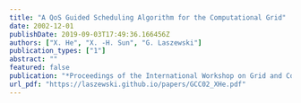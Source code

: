 ```yaml
---
title: "A QoS Guided Scheduling Algorithm for the Computational Grid"
date: 2002-12-01
publishDate: 2019-09-03T17:49:36.166456Z
authors: ["X. He", "X. -H. Sun", "G. Laszewski"]
publication_types: ["1"]
abstract: ""
featured: false
publication: "*Proceedings of the International Workshop on Grid and Cooperative Computing (GCC02)*"
url_pdf: "https://laszewski.github.io/papers/GCC02_XHe.pdf"
---
```


